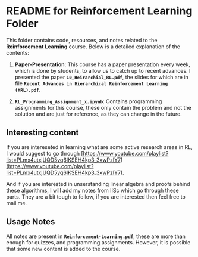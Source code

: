 # README for Reinforcement Learning Folder

This folder contains code, resources, and notes related to the **Reinforcement Learning** course. Below is a detailed explanation of the contents:

1. **Paper-Presentation**: This course has a paper presentation every week, which is done by students, to allow us to catch up to recent advances. I presented the paper **`10_Heirarchial_RL.pdf`**, the slides for which are in file **`Recent Advances in Hierarchical Reinforcement Learning (HRL).pdf`**.

2. **`RL_Programming_Assignment_x.ipynb`**: Contains programming assignments for this course, these only contain the problem and not the solution and are just for reference, as they can change in the future.

## Interesting content

If you are intereseted in learning what are some active research areas in RL, I would suggest to go through [https://www.youtube.com/playlist?list=PLmx4utxjUQD5yq6IKSEH4kp3_3xwPzlY7](https://www.youtube.com/playlist?list=PLmx4utxjUQD5yq6IKSEH4kp3_3xwPzlY7).

And if you are interested in unserstanding linear algebra and proofs behind these algorithms, I will add my notes from IISc which go through these parts. They are a bit tough to follow, if you are interested then feel free to mail me.

## Usage Notes

All notes are present in **`Reinforcement-Learning.pdf`**, these are more than enough for quizzes, and programming assignments. However, it is possible that some new content is added to the course.
